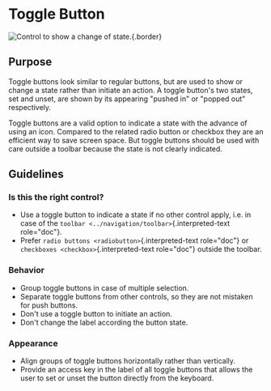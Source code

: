 Toggle Button
=============

![Control to show a change of state.](/img/Togglebutton1.png){.border}

Purpose
-------

Toggle buttons look similar to regular buttons, but are used to show or
change a state rather than initiate an action. A toggle button\'s two
states, set and unset, are shown by its appearing \"pushed in\" or
\"popped out\" respectively.

Toggle buttons are a valid option to indicate a state with the advance
of using an icon. Compared to the related radio button or checkbox they
are an efficient way to save screen space. But toggle buttons should be
used with care outside a toolbar because the state is not clearly
indicated.

Guidelines
----------

### Is this the right control?

-   Use a toggle button to indicate a state if no other control apply,
    i.e. in case of the
    `toolbar <../navigation/toolbar>`{.interpreted-text role="doc"}.
-   Prefer `radio buttons <radiobutton>`{.interpreted-text role="doc"}
    or `checkboxes <checkbox>`{.interpreted-text role="doc"} outside the
    toolbar.

### Behavior

-   Group toggle buttons in case of multiple selection.
-   Separate toggle buttons from other controls, so they are not
    mistaken for push buttons.
-   Don\'t use a toggle button to initiate an action.
-   Don\'t change the label according the button state.

### Appearance

-   Align groups of toggle buttons horizontally rather than vertically.
-   Provide an access key in the label of all toggle buttons that allows
    the user to set or unset the button directly from the keyboard.
